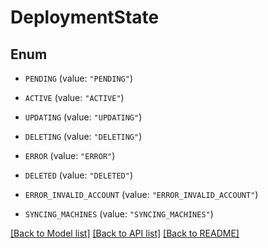 # DeploymentState

## Enum


* `PENDING` (value: `"PENDING"`)

* `ACTIVE` (value: `"ACTIVE"`)

* `UPDATING` (value: `"UPDATING"`)

* `DELETING` (value: `"DELETING"`)

* `ERROR` (value: `"ERROR"`)

* `DELETED` (value: `"DELETED"`)

* `ERROR_INVALID_ACCOUNT` (value: `"ERROR_INVALID_ACCOUNT"`)

* `SYNCING_MACHINES` (value: `"SYNCING_MACHINES"`)


[[Back to Model list]](../README.md#documentation-for-models) [[Back to API list]](../README.md#documentation-for-api-endpoints) [[Back to README]](../README.md)


